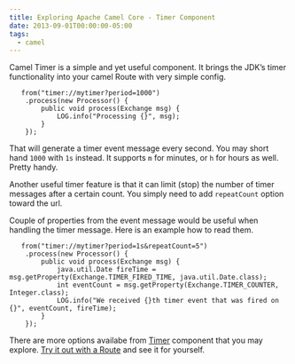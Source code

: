 ```yaml
---
title: Exploring Apache Camel Core - Timer Component
date: 2013-09-01T00:00:00-05:00
tags:
  - camel
---
```


Camel Timer is a simple and yet useful component.
It brings the JDK&#8217;s timer functionality into your camel Route with very simple config.

       from("timer://mytimer?period=1000")
        .process(new Processor() {
            public void process(Exchange msg) {
                LOG.info("Processing {}", msg);
            }
        });

That will generate a timer event message every second. You may short hand `1000` with
`1s` instead. It supports `m` for minutes, or `h` for hours as well. Pretty handy.

Another useful timer feature is that it can limit (stop) the number of timer messages after a certain
count. You simply need to add `repeatCount` option toward the url.

Couple of properties from the event message would be useful when handling the timer
message. Here is an example how to read them.

       from("timer://mytimer?period=1s&repeatCount=5")
        .process(new Processor() {
            public void process(Exchange msg) {
                java.util.Date fireTime = msg.getProperty(Exchange.TIMER_FIRED_TIME, java.util.Date.class);
                int eventCount = msg.getProperty(Exchange.TIMER_COUNTER, Integer.class);
                LOG.info("We received {}th timer event that was fired on {}", eventCount, fireTime);
            }
        });

There are more options availabe from [Timer](http://camel.apache.org/timer.html) component
that you may explore.
[Try it out with a Route](https://zemian.github.io/2013/08/getting-started-with-apache-camel-using.html)
and see it for yourself.
